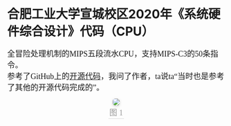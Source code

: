 # 合肥工业大学宣城校区2020年《系统硬件综合设计》代码（CPU）
<font size=4 face=宋体>全冒险处理机制的MIPS五段流水CPU，支持MIPS-C3的50条指令。<br>
参考了GitHub上的[开源代码](https://github.com/xh-liu-tech/MIPS_CPU_Experiment)，我问了作者，ta说ta“当时也是参考了其他的开源代码完成的”。<br>

<center>
    <img style="border-radius: 0.3125em;
    box-shadow: 0 2px 4px 0 rgba(34,36,38,.12),0 2px 10px 0 rgba(34,36,38,.08);" 
    src="https://img-blog.csdnimg.cn/20200715223635542.jpg">
    <br>
    <div style="color:orange; border-bottom: 1px solid #d9d9d9;
    display: inline-block;
    color: #999;
    padding: 2px;">图 1</div>
</center>
<br>
</font>